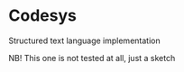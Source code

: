 # Codesys 
Structured text language implementation

NB! This one is not tested at all, just a sketch 
